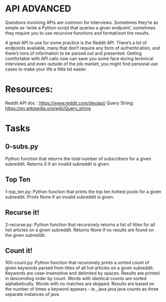 # API ADVANCED
Questions involving APIs are common for interviews. Sometimes they’re as simple as ‘write a Python script that queries a given endpoint’, sometimes they require you to use recursive functions and format/sort the results.

A great API to use for some practice is the Reddit API. There’s a lot of endpoints available, many that don’t require any form of authentication, and there’s tons of information to be parsed out and presented. Getting comfortable with API calls now can save you some face during technical interviews and even outside of the job market, you might find personal use cases to make your life a little bit easier.

# Resources:
Reddit API doc : https://www.reddit.com/dev/api/
Query String: https://en.wikipedia.org/wiki/Query_string

# Tasks

## 0-subs.py
 Python function that returns the total number of subscribers for a given subreddit.
Returns 0 if an invalid subreddit is given.

## Top Ten
1-top_ten.py: Python function that prints the top ten hottest posts for a given subreddit.
Prints None if an invalid subreddit is given.

## Recurse it!
2-recurse.py: Python function that recursively returns a list of titles for all hot articles on a given subreddit.
Returns None if no results are found on the given subreddit.

## Count it!
100-count.py: Python function that recursively prints a sorted count of given keywords parsed from titles of all hot articles on a given subreddit.
Keywords are case-insensitive and delimited by spaces.
Results are printed in descending order by count.
Words with identical counts are sorted alphabetically.
Words with no matches are skipped.
Results are based on the number of times a keyword appears - ie., java java java counts as three separate instances of java
